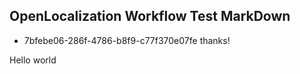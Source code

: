 ## OpenLocalization Workflow Test MarkDown
* 7bfebe06-286f-4786-b8f9-c77f370e07fe 
thanks!

Hello world
